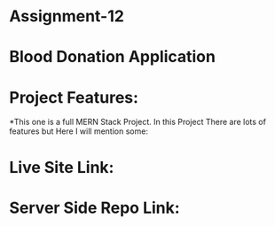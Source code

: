# Assignment-12
# Blood Donation Application

# Project Features:
 *This one is a full MERN Stack Project. In this Project There are lots of features but Here I will mention some:





# Live Site Link:
# Server Side Repo Link:

